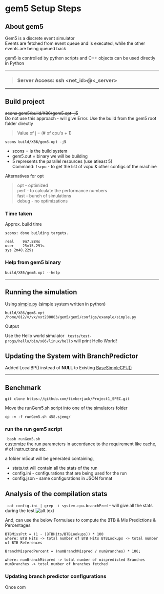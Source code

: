 # gem5 Setup Steps

## About gem5
Gem5 is a discrete event simulator  
Events are fetched from event queue and is executed, while the other events are being queued back

gem5 is controlled by python scripts and C++ objects can be used directly in Python

---

> ### Server Access: ssh <net_id>@<_server>


--- 

## Build project

~~scons gem5/build/X86/gem5.opt -j5~~   
Do not use this approach - will give Error. Use the build from the gem5 root folder directly  
> Value of j = (# of cpu's + 1)  

``` scons build/X86/gem5.opt -j5 ```

- scons = is the build system
- gem5.out = binary we will be building 
- 5 represents the parallel resources (use atleast 5)  
Command: ``` lscpu ``` - to get the list of vcpu & other configs of the machine 

Alternatives for opt
> opt - optimized  
> perf - to calculate the performance numbers  
> fast - bunch of simulations   
> debug - no optimizations  


### Time taken 

Approx. build time
```
scons: done building targets.

real	9m7.884s
user	25m15.291s
sys	2m48.229s
```

### Help from gem5 binary   
``` build/X86/gem5.opt --help ```

--- 
## Running the simulation 
Using [simple.py](./python-simulation/simple.py) (simple system written in python)   

``` build/X86/gem5.opt /home/012/v/vx/vxt200003/gem5/gem5/configs/example/simple.py ``` 

Output

Use the Hello world simulator ``` tests/test-progs/hello/bin/x86/linux/hello``` will print Hello World!


## Updating the System with BranchPredictor

Added LocalBP() instead of **NULL** to Existing [BaseSimpleCPU()](./python-simulation/BaseSimpleCPU.py)


---
## Benchmark
``` git clone https://github.com/timberjack/Project1_SPEC.git ```


Move the runGem5.sh script into one of the simulators folder

``` cp -v -f runGem5.sh 458.sjeng/ ```

### run the run gem5 script
``` bash runGem5.sh```   
customize the run parameters in accordance to the requirement like cache, # of instructions etc.

a folder m5out will be generated containing, 
- stats.txt will contain all the stats of the run
- config.ini - configurations that are being used for the run 
- config.json - same configurations in JSON format

## Analysis of the compilation stats
``` cat config.ini | grep -i system.cpu.branchPred``` - will give all the stats during the test 
![alt text](./images/branchPredStats.jpg "Branch Predictor Stats")

And, can use the below Formulaes to compute the BTB & Mis Predictions & Percentages
``` 
BTBMissPct = (1 - (BTBHits/BTBLookups)) * 100
where: BTB Hits -> total number of BTB Hits BTBLookups -> total number of BTB References
 ```
``` 
BranchMispredPercent = (numBranchMispred / numBranches) * 100;

where: numBranchMispred -> total number of mispredicted Branches numBranches -> total number of branches fetched
```




### Updating branch predictor configurations

Once com

